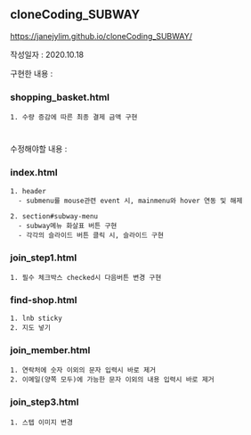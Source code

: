 ## cloneCoding_SUBWAY

https://janejylim.github.io/cloneCoding_SUBWAY/

작성일자 : 2020.10.18

구현한 내용 :

### shopping_basket.html
    1. 수량 증감에 따른 최종 결제 금액 구현

# 

수정해야할 내용 :

  ### index.html
    1. header
      - submenu를 mouse관련 event 시, mainmenu와 hover 연동 및 해제
      
    2. section#subway-menu
      - subway메뉴 화살표 버튼 구현
      - 각각의 슬라이드 버튼 클릭 시, 슬라이드 구현

### join_step1.html
    1. 필수 체크박스 checked시 다음버튼 변경 구현

### find-shop.html
    1. lnb sticky
    2. 지도 넣기

### join_member.html
    1. 연락처에 숫자 이외의 문자 입력시 바로 제거
    2. 이메일(양쪽 모두)에 가능한 문자 이외의 내용 입력시 바로 제거

### join_step3.html
    1. 스텝 이미지 변경
